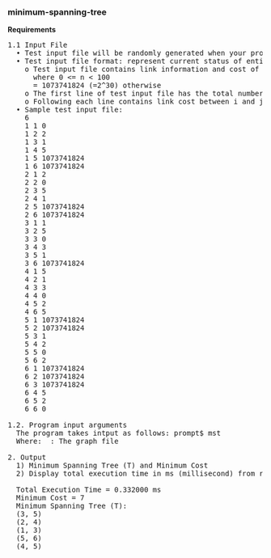 ### minimum-spanning-tree

**Requirements**
<pre>
1.1 Input File  
  • Test input file will be randomly generated when your program will be tested.  
  • Test input file format: represent current status of entire network  
    o Test input file contains link information and cost of between link  C[i][j] = n if there is direct link from node i to node j,
      where 0 <= n < 100  
      = 1073741824 (=2^30) otherwise  
    o The first line of test input file has the total number of node in the network  
    o Following each line contains link cost between i and j.  
  • Sample test input file:
    6
    1 1 0
    1 2 2
    1 3 1
    1 4 5
    1 5 1073741824
    1 6 1073741824
    2 1 2
    2 2 0
    2 3 5
    2 4 1
    2 5 1073741824
    2 6 1073741824
    3 1 1
    3 2 5
    3 3 0
    3 4 3
    3 5 1
    3 6 1073741824
    4 1 5
    4 2 1
    4 3 3
    4 4 0
    4 5 2
    4 6 5
    5 1 1073741824
    5 2 1073741824
    5 3 1
    5 4 2
    5 5 0
    5 6 2
    6 1 1073741824
    6 2 1073741824
    6 3 1073741824
    6 4 5
    6 5 2
    6 6 0

1.2. Program input arguments
  The program takes intput as follows: prompt$ mst <input-file>
  Where: <input-file> : The graph file

2. Output
  1) Minimum Spanning Tree (T) and Minimum Cost
  2) Display total execution time in ms (millisecond) from reading test input files to find a MST (Minimum Spanning Tree)
  
  Total Execution Time = 0.332000 ms
  Minimum Cost = 7
  Minimum Spanning Tree (T):
  (3, 5)
  (2, 4)
  (1, 3)
  (5, 6)
  (4, 5)
</pre>

